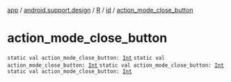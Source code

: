 [app](../../../index.md) / [android.support.design](../../index.md) / [R](../index.md) / [id](index.md) / [action_mode_close_button](.)

# action_mode_close_button

`static val action_mode_close_button: `[`Int`](https://kotlinlang.org/api/latest/jvm/stdlib/kotlin/-int/index.html)
`static val action_mode_close_button: `[`Int`](https://kotlinlang.org/api/latest/jvm/stdlib/kotlin/-int/index.html)
`static val action_mode_close_button: `[`Int`](https://kotlinlang.org/api/latest/jvm/stdlib/kotlin/-int/index.html)
`static val action_mode_close_button: `[`Int`](https://kotlinlang.org/api/latest/jvm/stdlib/kotlin/-int/index.html)